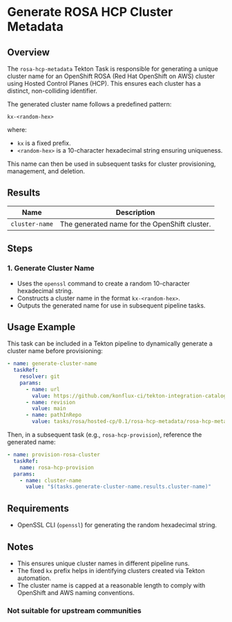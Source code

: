 # Generate ROSA HCP Cluster Metadata

## Overview

The `rosa-hcp-metadata` Tekton Task is responsible for generating a unique cluster name for an OpenShift ROSA (Red Hat OpenShift on AWS) cluster using Hosted Control Planes (HCP). This ensures each cluster has a distinct, non-colliding identifier.

The generated cluster name follows a predefined pattern:

``` shell
kx-<random-hex>
```

where:

- `kx` is a fixed prefix.
- `<random-hex>` is a 10-character hexadecimal string ensuring uniqueness.

This name can then be used in subsequent tasks for cluster provisioning, management, and deletion.

## Results

| Name           | Description                                   |
| -------------- | --------------------------------------------- |
| `cluster-name` | The generated name for the OpenShift cluster. |

## Steps

### 1. Generate Cluster Name

- Uses the `openssl` command to create a random 10-character hexadecimal string.
- Constructs a cluster name in the format `kx-<random-hex>`.
- Outputs the generated name for use in subsequent pipeline tasks.

## Usage Example

This task can be included in a Tekton pipeline to dynamically generate a cluster name before provisioning:

```yaml
- name: generate-cluster-name
  taskRef:
    resolver: git
    params:
      - name: url
        value: https://github.com/konflux-ci/tekton-integration-catalog.git
      - name: revision
        value: main
      - name: pathInRepo
        value: tasks/rosa/hosted-cp/0.1/rosa-hcp-metadata/rosa-hcp-metadata.yaml
```

Then, in a subsequent task (e.g., `rosa-hcp-provision`), reference the generated name:

```yaml
- name: provision-rosa-cluster
  taskRef:
    name: rosa-hcp-provision
  params:
    - name: cluster-name
      value: "$(tasks.generate-cluster-name.results.cluster-name)"
```

## Requirements

- OpenSSL CLI (`openssl`) for generating the random hexadecimal string.

## Notes

- This ensures unique cluster names in different pipeline runs.
- The fixed `kx` prefix helps in identifying clusters created via Tekton automation.
- The cluster name is capped at a reasonable length to comply with OpenShift and AWS naming conventions.

### Not suitable for upstream communities